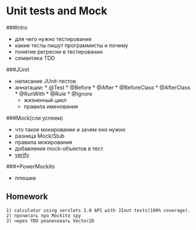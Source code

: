 # Unit tests and Mock

###Intro
- для чего нужно тестирование
- какие тесты пишут программисты и почему
- понятие регресии в тестировании
- семантика TDD
	
###JUnit
- написание JUnit-тестов
- аннатации: 
	    * @Test 
	    * @Before 
	    * @After 
	    * @BeforeClass 
	    * @AfterClass 
	    * @RunWith 
	    * @Rule
	    * @Ignore
	- жизненный цикл
	- правила именования
	
###Mock(сли успеем)
- что такое мокирование и зачем оно нужно
- разница Mock/Stub
- правила мокирования
- добавления mock-объектов в тест
- [verify](misc/verify.md)

###*PowerMockito
- плюшки
	
	
## Homework
    1) calculator using servlets 3.0 API with JInut tests(100% coverage).
    2) прочитать про Mockito spy
    3) через TDD реализовать Vector2D
    